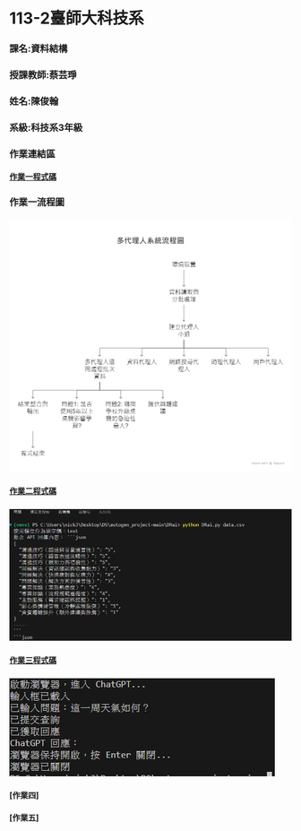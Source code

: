 #  113-2臺師大科技系
### 課名:資料結構
###  授課教師:蔡芸琤
###  姓名:陳俊翰
###  系級:科技系3年級
###  **作業連結區**

#### [作業一程式碼](https://github.com/nick399100/DS-repo/blob/main/hw1.py)
### **作業一流程圖**
### ![hw1流程圖](https://github.com/nick399100/DS-repo/blob/main/hw1_%E6%B5%81%E7%A8%8B%E5%9C%96.png)

#### [作業二程式碼](https://github.com/nick399100/DS-repo/blob/main/hw2.py)
### ![hw2截圖](https://github.com/nick399100/DS-repo/blob/main/hw2_%E7%B5%82%E7%AB%AF.png)

#### [作業三程式碼](https://github.com/nick399100/DS-repo/blob/main/hw3.py)
### ![hw3截圖](https://github.com/nick399100/DS-repo/blob/main/hw3_%E7%B5%82%E7%AB%AF.png)


#### [作業四]
#### [作業五]
